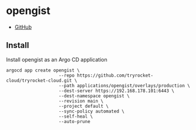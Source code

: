 # opengist

- [GitHub](https://github.com/thomiceli/opengist)

## Install

Install opengist as an Argo CD application

    argocd app create opengist \
                        --repo https://github.com/tryrocket-cloud/tryrocket-cloud.git \
                        --path applications/opengist/overlays/production \
                        --dest-server https://192.168.178.101:6443 \
                        --dest-namespace opengist \
                        --revision main \
                        --project default \
                        --sync-policy automated \
                        --self-heal \
                        --auto-prune
